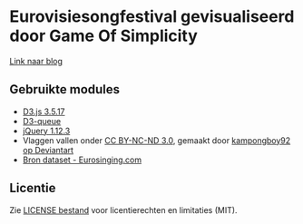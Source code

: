 # Eurovisiesongfestival gevisualiseerd door Game Of Simplicity
[Link naar blog](https://gameofsimplicity.wordpress.com)

## Gebruikte modules
- [D3.js 3.5.17](https://d3js.org/)
- [D3-queue](https://github.com/d3/d3-queue)
- [jQuery 1.12.3](https://jquery.com/)
- Vlaggen vallen onder <a href="http://creativecommons.org/licenses/by-nc-nd/3.0/nl/">CC BY-NC-ND 3.0</a>, gemaakt door <a href="http://kampongboy92.deviantart.com/art/World-Flags-63208143">kampongboy92 op Deviantart</a>
- [Bron dataset - Eurosinging.com](http://eurosinging.com)

## Licentie
Zie [LICENSE bestand](LICENSE.md) voor licentierechten en limitaties (MIT).
